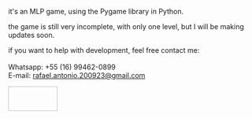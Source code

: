 it's an MLP game, using the Pygame library in Python.

the game is still very incomplete, with only one level, but I will be making updates soon.

if you want to help with development, feel free contact me:
<br><br>
Whatsapp: +55 (16) 99462-0899 <br>
E-mail: rafael.antonio.200923@gmail.com

<img scr="https://postimg.cc/XrB1pcLs" width="100" height="50">
